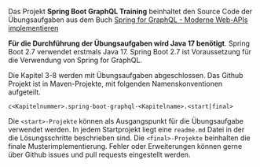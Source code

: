 
Das Projekt **Spring Boot GraphQL Training** beinhaltet den Source Code der Übungsaufgaben aus dem Buch [Spring for GraphQL - Moderne Web-APIs implementieren](https://www.amazon.de/Spring-GraphQL-Moderne-Web-APIs-implementieren-ebook/dp/B0B299JGHX/ref=sr_1_3?__mk_de_DE=%C3%85M%C3%85%C5%BD%C3%95%C3%91&crid=33Z324QF3O0BO&keywords=Spring+for+GraphQL&qid=1653688340&sprefix=spring+for+graphql%2Caps%2C81&sr=8-3)

**Für die Durchführung der Übungsaufgaben wird  Java 17 benötigt**. Spring Boot 2.7 verwendet erstmals Java 17. Spring Boot 2.7 ist Voraussetzung für die Verwendung von Spring for GraphQL.



Die Kapitel 3-8 werden mit Übungsaufgaben abgeschlossen. Das Github Projekt ist in Maven-Projekte, mit folgenden Namenskonventionen aufgeteilt.

```
c<Kapitelnummer>.spring-boot-graphql-<Kapitelname>.<start|final> 
```
 

Die ``<start>-Projekte`` können als Ausgangspunkt für die Übungsaufgabe verwendet werden. In jedem Startprojekt liegt eine ``readme.md`` Datei in der die Lösungsschritte beschrieben sind. Die ``<final>-Projekte`` beinhalten die finale Musterimplementierung. Fehler oder Erweiterungen können gerne über Github issues und pull requests eingestellt werden.



